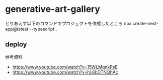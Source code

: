 # generative-art-gallery
とりあえず以下のコマンドでプロジェクトを作成したところ
npx create-next-app@latest --typescript .

## deploy
参考資料
- https://www.youtube.com/watch?v=15WLMqnkPsE
- https://www.youtube.com/watch?v=hL6bDTNQhAc